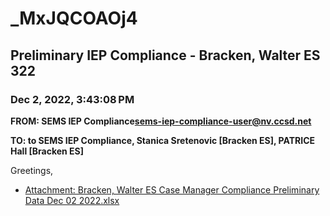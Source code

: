 # _MxJQCOAOj4
## Preliminary IEP Compliance - Bracken, Walter ES 322
### Dec 2, 2022, 3:43:08 PM
**FROM: SEMS IEP Compliance<sems-iep-compliance-user@nv.ccsd.net>**

**TO: to SEMS IEP Compliance, Stanica Sretenovic [Bracken ES], PATRICE Hall [Bracken ES]**


Greetings, 





* [Attachment: Bracken, Walter ES Case Manager Compliance Preliminary Data Dec 02 2022.xlsx](_MxJQCOAOj4-attachment-1.xlsx)

